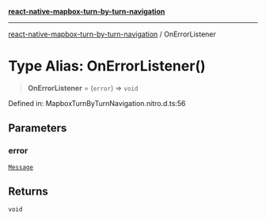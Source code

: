 [**react-native-mapbox-turn-by-turn-navigation**](../README.md)

***

[react-native-mapbox-turn-by-turn-navigation](../globals.md) / OnErrorListener

# Type Alias: OnErrorListener()

> **OnErrorListener** = (`error`) => `void`

Defined in: MapboxTurnByTurnNavigation.nitro.d.ts:56

## Parameters

### error

[`Message`](../interfaces/Message.md)

## Returns

`void`
